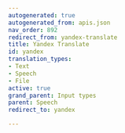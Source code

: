 ```yaml
---
autogenerated: true
autogenerated_from: apis.json
nav_order: 892
redirect_from: yandex-translate
title: Yandex Translate
id: yandex
translation_types:
- Text
- Speech
- File
active: true
grand_parent: Input types
parent: Speech
redirect_to: yandex

---
```


